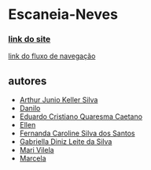 # **Escaneia-Neves** 
### [link do site]()

[link do fluxo de navegação](https://github.com/EduardoCinfoA/Escaneia-Neves/blob/main/link%20do%20Fluxo%20de%20Navega%C3%A7%C3%A3o)

## autores
* [Arthur Junio Keller Silva](https://github.com/billiesilkie)
* [Danilo](https://github.com/Qin285)
* [Eduardo Cristiano Quaresma Caetano](https://github.com/EduardoCinfoA)
* [Ellen](https://github.com/Pequenaellen)
* [Fernanda Caroline Silva dos Santos]()
* [Gabriella Diniz Leite da Silva]()
* [Mari Vilela]()
* [Marcela](https://github.com/marcyilomilo)
